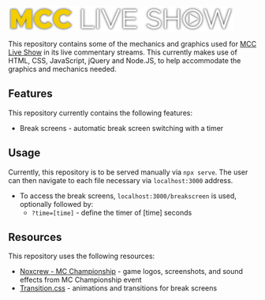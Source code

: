 <img src="MCCLS-Logo-Long-Condensed.png" height="50" width="auto"/>

This repository contains some of the mechanics and graphics used for [MCC Live Show](https://www.youtube.com/@mccliveshow_) in its live commentary streams. This currently makes use of HTML, CSS, JavaScript, jQuery and Node.JS, to help accommodate the graphics and mechanics needed.

## Features
This repository currently contains the following features:
* Break screens - automatic break screen switching with a timer

## Usage
Currently, this repository is to be served manually via `npx serve`. The user can then navigate to each file necessary via `localhost:3000` address.
* To access the break screens, `localhost:3000/breakscreen` is used, optionally followed by:
  * `?time=[time]` - define the timer of [time] seconds
 
## Resources
This repository uses the following resources:
* [Noxcrew - MC Championship](https://noxcrew.com/) - game logos, screenshots, and sound effects from MC Championship event
* [Transition.css](https://www.transition.style/) - animations and transitions for break screens
